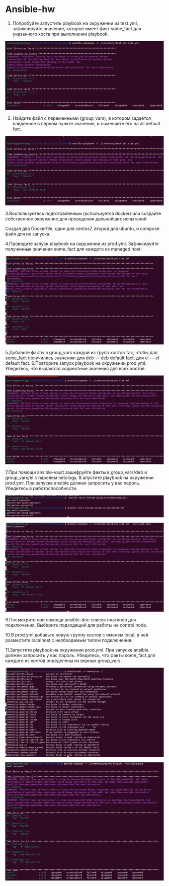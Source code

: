 # Ansible-hw
1. Попробуйте запустить playbook на окружении из test.yml, зафиксируйте значение, которое имеет факт some_fact для указанного хоста при выполнении playbook.

![alt text](img/01.png)

2. Найдите файл с переменными (group_vars), в котором задаётся найденное в первом пункте значение, и поменяйте его на all default fact.

![alt text](img/02.png)

3.Воспользуйтесь подготовленным (используется docker) или создайте собственное окружение для проведения дальнейших испытаний.

Создал два Dockerfile, один для centos7, второй для ubuntu, и compose файл для их запуска.

4.Проведите запуск playbook на окружении из prod.yml. Зафиксируйте полученные значения some_fact для каждого из managed host.

![alt text](img/03.png)

5.Добавьте факты в group_vars каждой из групп хостов так, чтобы для some_fact получились значения: для deb — deb default fact, для el — el default fact.
6.Повторите запуск playbook на окружении prod.yml. Убедитесь, что выдаются корректные значения для всех хостов.

![alt text](img/04.png)

7.При помощи ansible-vault зашифруйте факты в group_vars/deb и group_vars/el с паролем netology.
8.апустите playbook на окружении prod.yml. При запуске ansible должен запросить у вас пароль. Убедитесь в работоспособности.

![alt text](img/05.png)

![alt text](img/06.png)

9.Посмотрите при помощи ansible-doc список плагинов для подключения. Выберите подходящий для работы на control node.

10.В prod.yml добавьте новую группу хостов с именем local, в ней разместите localhost с необходимым типом подключения.

11.Запустите playbook на окружении prod.yml. При запуске ansible должен запросить у вас пароль. Убедитесь, что факты some_fact для каждого из хостов определены из верных group_vars.

![alt text](img/07.png)

![alt text](img/08.png)

